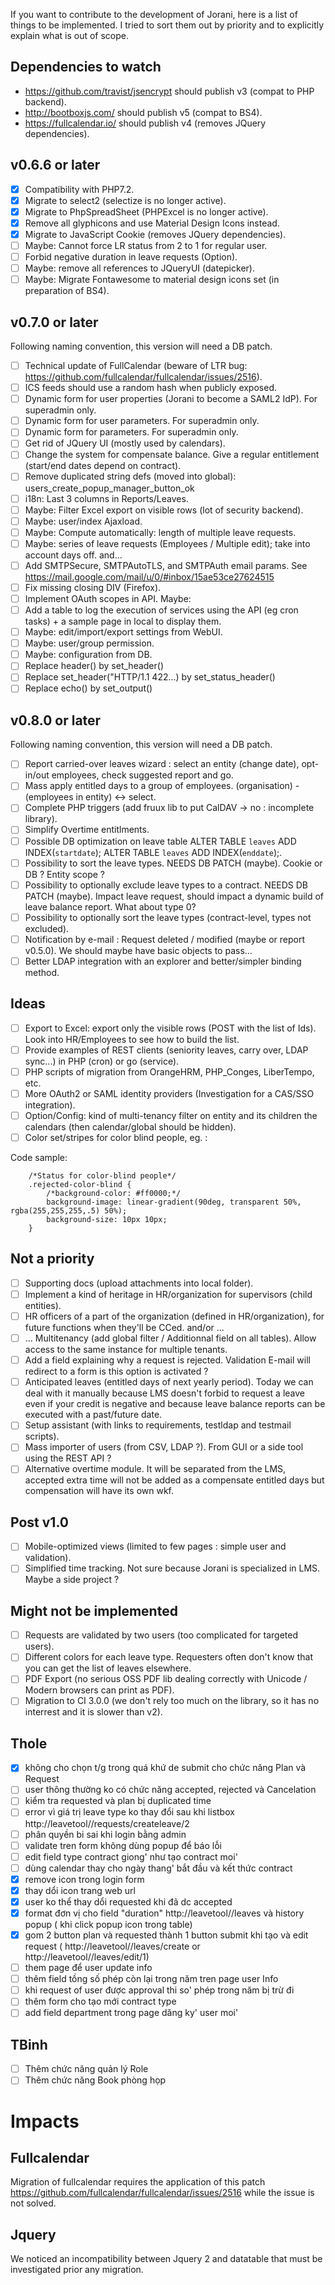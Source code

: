 If you want to contribute to the development of Jorani, here is a list of things to be implemented.
I tried to sort them out by priority and to explicitly explain what is out of scope.

## Dependencies to watch

* https://github.com/travist/jsencrypt should publish v3 (compat to PHP backend).
* http://bootboxjs.com/ should publish v5 (compat to BS4).
* https://fullcalendar.io/ should publish v4 (removes JQuery dependencies).

## v0.6.6 or later

- [X] Compatibility with PHP7.2.
- [X] Migrate to select2 (selectize is no longer active).
- [X] Migrate to PhpSpreadSheet (PHPExcel is no longer active).
- [X] Remove all glyphicons and use Material Design Icons instead.
- [X] Migrate to JavaScript Cookie (removes JQuery dependencies).
- [ ] Maybe: Cannot force LR status from 2 to 1 for regular user.
- [ ] Forbid negative duration in leave requests (Option).
- [ ] Maybe: remove all references to JQueryUI (datepicker).
- [ ] Maybe: Migrate Fontawesome to material design icons set (in preparation of BS4).

## v0.7.0 or later

Following naming convention, this version will need a DB patch.

- [ ] Technical update of FullCalendar (beware of LTR bug: https://github.com/fullcalendar/fullcalendar/issues/2516).
- [ ] ICS feeds should use a random hash when publicly exposed.
- [ ] Dynamic form for user properties (Jorani to become a SAML2 IdP). For superadmin only.
- [ ] Dynamic form for user parameters. For superadmin only.
- [ ] Dynamic form for parameters. For superadmin only.
- [ ] Get rid of JQuery UI (mostly used by calendars).
- [ ] Change the system for compensate balance. Give a regular entitlement (start/end dates depend on contract).
- [ ] Remove duplicated string defs (moved into global): users_create_popup_manager_button_ok
- [ ] i18n: Last 3 columns in Reports/Leaves.
- [ ] Maybe: Filter Excel export on visible rows (lot of security backend).
- [ ] Maybe: user/index Ajaxload.
- [ ] Maybe: Compute automatically: length of multiple leave requests.
- [ ] Maybe: series of leave requests (Employees / Multiple edit); take into account days off. and...
- [ ] Add SMTPSecure, SMTPAutoTLS, and SMTPAuth email params. See https://mail.google.com/mail/u/0/#inbox/15ae53ce27624515
- [ ] Fix missing closing DIV (Firefox).
- [ ] Implement OAuth scopes in API.
Maybe:
- [ ] Add a table to log the execution of services using the API (eg cron tasks) + a sample page in local to display them.
- [ ] Maybe: edit/import/export settings from WebUI.
- [ ] Maybe: user/group permission.
- [ ] Maybe: configuration from DB.
- [ ] Replace header() by set_header()
- [ ] Replace set_header("HTTP/1.1 422...) by set_status_header()
- [ ] Replace echo() by set_output()

## v0.8.0 or later

Following naming convention, this version will need a DB patch.

- [ ] Report carried-over leaves wizard : select an entity (change date), opt-in/out employees, check suggested report and go.
- [ ] Mass apply entitled days to a group of employees. (organisation) - (employees in entity) <-> select.
- [ ] Complete PHP triggers (add fruux lib to put CalDAV -> no : incomplete library).
- [ ] Simplify Overtime entitlments.
- [ ] Possible DB optimization on leave table ALTER TABLE `leaves` ADD INDEX(`startdate`); ALTER TABLE `leaves` ADD INDEX(`enddate`);.
- [ ] Possibility to sort the leave types. NEEDS DB PATCH (maybe). Cookie or DB ? Entity scope ?
- [ ] Possibility to optionally exclude leave types to a contract. NEEDS DB PATCH (maybe). Impact leave request, should impact a dynamic build of leave balance report. What about type 0?
- [ ] Possibility to optionally sort the leave types (contract-level, types not excluded).
- [ ] Notification by e-mail : Request deleted / modified (maybe or report v0.5.0). We should maybe have basic objects to pass...
- [ ] Better LDAP integration with an explorer and better/simpler binding method.

## Ideas

- [ ] Export to Excel: export only the visible rows (POST with the list of Ids). Look into HR/Employees to see how to build the list.
- [ ] Provide examples of REST clients (seniority leaves, carry over, LDAP sync...) in PHP (cron) or go (service).
- [ ] PHP scripts of migration from OrangeHRM, PHP_Conges, LiberTempo, etc.
- [ ] More OAuth2 or SAML identity providers (Investigation for a CAS/SSO integration).
- [ ] Option/Config: kind of multi-tenancy filter on entity and its children the calendars (then calendar/global should be hidden).
- [ ] Color set/stripes for color blind people, eg. :

Code sample:

        /*Status for color-blind people*/
        .rejected-color-blind {
            /*background-color: #ff0000;*/
            background-image: linear-gradient(90deg, transparent 50%, rgba(255,255,255,.5) 50%);
            background-size: 10px 10px;
        }

## Not a priority

- [ ] Supporting docs (upload attachments into local folder).
- [ ] Implement a kind of heritage in HR/organization for supervisors (child entities).
- [ ] HR officers of a part of the organization (defined in HR/organization), for future functions when they'll be CCed. and/or ...
- [ ] ... Multitenancy (add global filter / Additionnal field on all tables). Allow access to the same instance for multiple tenants.
- [ ] Add a field explaining why a request is rejected. Validation E-mail will redirect to a form is this option is activated ?
- [ ] Anticipated leaves (entitled days of next yearly period). Today we can deal with it manually because LMS doesn't forbid to
request a leave even if your credit is negative and because leave balance reports can be executed with a past/future date.
- [ ] Setup assistant (with links to requirements, testldap and testmail scripts).
- [ ] Mass importer of users (from CSV, LDAP ?). From GUI or a side tool using the REST API ?
- [ ] Alternative overtime module. It will be separated from the LMS, accepted extra time will not be added as a compensate entitled days but compensation will have its own wkf.

## Post v1.0

- [ ] Mobile-optimized views (limited to few pages : simple user and validation).
- [ ] Simplified time tracking. Not sure because Jorani is specialized in LMS. Maybe a side project ?

## Might not be implemented

- [ ] Requests are validated by two users (too complicated for targeted users).
- [ ] Different colors for each leave type. Requesters often don't know that you can get the list of leaves elsewhere.
- [ ] PDF Export (no serious OSS PDF lib dealing correctly with Unicode / Modern browsers can print as PDF).
- [ ] Migration to CI 3.0.0 (we don't rely too much on the library, so it has no interrest and it is slower than v2).

## Thole

- [X] không cho chọn t/g trong quá khứ de submit cho chức năng Plan và Request 
- [ ] user thông thường ko có chức năng accepted, rejected và Cancelation
- [ ] kiểm tra requested và plan bị duplicated time
- [ ] error vì giá trị leave type ko thay đổi sau khi listbox http://leavetool//requests/createleave/2
- [ ] phân quyền bi sai khi login bằng admin
- [ ] validate tren form không dùng popup để báo lỗi
- [ ] edit field type contract giong' như tạo contract moi'
- [ ] dùng calendar thay cho ngày thang' bắt đầu và kết thức contract
- [X] remove icon trong login form
- [X] thay dổi icon trang web url
- [X] user ko thể thay dổi requested khi đã dc accepted
- [X] format đơn vị cho field "duration" http://leavetool//leaves và history popup ( khi click popup icon trong table)
- [X] gom 2 button plan và requested thành 1 button submit khi tạo và edit request ( http://leavetool//leaves/create or http://leavetool//leaves/edit/1)
- [ ] them page để user update info
- [ ] thêm field tồng số phép còn lại trong năm tren page user Info 
- [ ] khi request of user được approval thi so' phép trong năm bị trừ đi
- [ ] thêm form cho tạo mới contract type
- [ ] add field department trong page dăng ky' user moi'

## TBinh

- [ ] Thêm chức năng quản lý Role
- [ ] Thêm chức năng Book phòng họp

# Impacts

## Fullcalendar

Migration of fullcalendar requires the application of this patch https://github.com/fullcalendar/fullcalendar/issues/2516 while the issue is not solved.

## Jquery

We noticed an incompatibility between Jquery 2 and datatable that must be investigated prior any migration.
